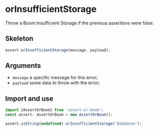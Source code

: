# orInsufficientStorage

Throw a Boom.Insufficient Storage if the previous assertions were false.

## Skeleton

```ts
assert.orInsufficientStorage(message, payload);
```

## Arguments

- `message` a specific message for this error;
- `payload` some data to throw with the error;

## Import and use

```ts
import {AssertOrBoom} from 'assert-or-boom';
const assert: AssertOrBoom = new AssertOrBoom();

assert.isString(undefined).orInsufficientStorage('Badaboom');
```
